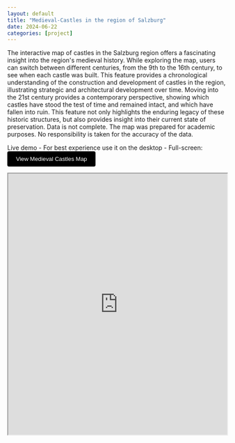 ```yaml
---
layout: default
title: "Medieval-Castles in the region of Salzburg"
date: 2024-06-22
categories: [project]
---
```


The interactive map of castles in the Salzburg region offers a fascinating insight into the region's medieval history. While exploring the map, users can switch between different centuries, from the 9th to the 16th century, to see when each castle was built. This feature provides a chronological understanding of the construction and development of castles in the region, illustrating strategic and architectural development over time. Moving into the 21st century provides a contemporary perspective, showing which castles have stood the test of time and remained intact, and which have fallen into ruin. This feature not only highlights the enduring legacy of these historic structures, but also provides insight into their current state of preservation. Data is not complete. The map was prepared for academic purposes. No responsibility is taken for the accuracy of the data.

Live demo - For best experience use it on the desktop - Full-screen: <a href="https://gernotnikolaus.github.io/medieval-castles-salzburg/" target="_blank"><button style="background-color: #000000; color: white; padding: 10px 20px; border: none; border-radius: 4px; cursor: pointer;">View Medieval Castles Map</button></a>


<iframe src="https://gernotnikolaus.github.io/medieval-castles-salzburg/" width="100%" height="600"></iframe>
